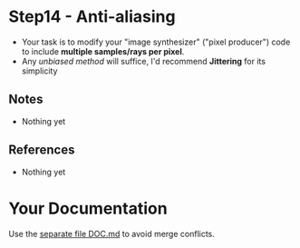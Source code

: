 # Step14 - Anti-aliasing
* Your task is to modify your "image synthesizer"
  ("pixel producer") code to include **multiple
  samples/rays per pixel**.
* Any *unbiased method* will suffice, I'd recommend
  **Jittering** for its simplicity

## Notes
* Nothing yet

## References
* Nothing yet

# Your Documentation
Use the [separate file DOC.md](DOC.md) to avoid merge conflicts.
